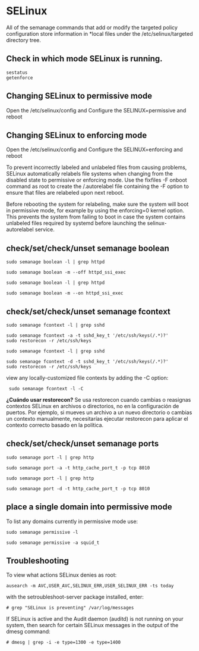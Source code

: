 # SELinux
All of the semanage commands that add or modify the targeted policy configuration store information in *local files under the /etc/selinux/targeted directory tree. 

## Check in which mode SELinux is running.
```
sestatus
getenforce
```


## Changing SELinux to permissive mode 
Open the /etc/selinux/config  and Configure the SELINUX=permissive and reboot

## Changing SELinux to enforcing  mode 
Open the /etc/selinux/config  and Configure the SELINUX=enforcing  and reboot

To prevent incorrectly labeled and unlabeled files from causing problems, SELinux automatically relabels file systems when changing from the disabled state to permissive or enforcing mode. Use the fixfiles -F onboot command as root to create the /.autorelabel file containing the -F option to ensure that files are relabeled upon next reboot.

Before rebooting the system for relabeling, make sure the system will boot in permissive mode, for example by using the enforcing=0 kernel option. This prevents the system from failing to boot in case the system contains unlabeled files required by systemd before launching the selinux-autorelabel service.

## check/set/check/unset semanage boolean
```
sudo semanage boolean -l | grep httpd

sudo semanage boolean -m --off httpd_ssi_exec

sudo semanage boolean -l | grep httpd

sudo semanage boolean -m --on httpd_ssi_exec
```

## check/set/check/unset semanage fcontext 
```
sudo semanage fcontext -l | grep sshd

sudo semanage fcontext -a -t sshd_key_t '/etc/ssh/keys(/.*)?'
sudo restorecon -r /etc/ssh/keys

sudo semanage fcontext -l | grep sshd

sudo semanage fcontext -d -t sshd_key_t '/etc/ssh/keys(/.*)?'
sudo restorecon -r /etc/ssh/keys
```

view any locally-customized file contexts by adding the -C option:
```
 sudo semanage fcontext -l -C
```

**¿Cuándo usar restorecon?** 
Se usa restorecon cuando cambias o reasignas contextos SELinux en archivos o directorios, no en la configuración de puertos. Por ejemplo, si mueves un archivo a un nuevo directorio o cambias un contexto manualmente, necesitarías ejecutar restorecon para aplicar el contexto correcto basado en la política.

## check/set/check/unset semanage ports
```
sudo semanage port -l | grep http

sudo semanage port -a -t http_cache_port_t -p tcp 8010

sudo semanage port -l | grep http

sudo semanage port -d -t http_cache_port_t -p tcp 8010
```

## place a single domain into permissive mode

To list any domains currently in permissive mode use:

```
sudo semanage permissive -l 

sudo semanage permissive -a squid_t
```

## Troubleshooting
To view what actions SELinux denies as root:
```
ausearch -m AVC,USER_AVC,SELINUX_ERR,USER_SELINUX_ERR -ts today
```
with the setroubleshoot-server package installed, enter:
```
# grep "SELinux is preventing" /var/log/messages
```
If SELinux is active and the Audit daemon (auditd) is not running on your system, then search for certain SELinux messages in the output of the dmesg command:
```
# dmesg | grep -i -e type=1300 -e type=1400
```
